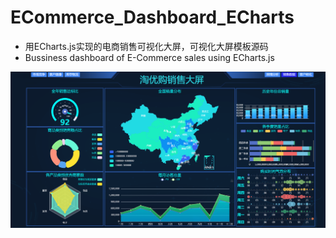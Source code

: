 # ECommerce_Dashboard_ECharts
- 用ECharts.js实现的电商销售可视化大屏，可视化大屏模板源码
- Bussiness dashboard of E-Commerce sales using ECharts.js

![Dashboard](/imgs/demo.png)
